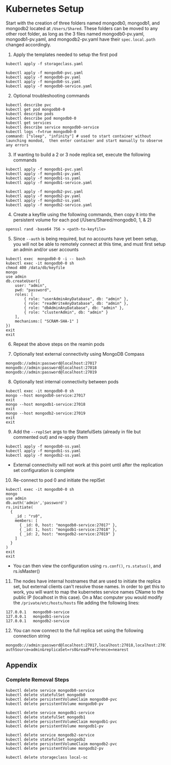 # Kubernetes Setup

Start with the creation of three folders named mongodb0, mongodb1, and mongodb2 located at `/Users/Shared`.  These folders can be moved to any other root folder, as long as the 3 files named mongodb0-pv.yaml, mongodb1-pv.yaml, and mongodb2-pv.yaml have their `spec.local.path` changed accordingly.

1) Apply the templates needed to setup the first pod

```
kubectl apply -f storageclass.yaml

kubectl apply -f mongodb0-pvc.yaml
kubectl apply -f mongodb0-pv.yaml
kubectl apply -f mongodb0-ss.yaml
kubectl apply -f mongodb0-service.yaml
```

2) Optional troubleshooting commands

```
kubectl describe pvc
kubectl get pod mongodb0-0
kubectl describe pods
kubectl describe pod mongodb0-0
kubectl get services
kubectl describe service mongodb0-service
kubectl logs -f=true mongodb0-0
command: ["sleep", "infinity"] # used to start container without launching mondod,  then enter container and start manually to observe any errors
```

3) If wanting to build a 2 or 3 node replica set, execute the following commands

```
kubectl apply -f mongodb1-pvc.yaml
kubectl apply -f mongodb1-pv.yaml
kubectl apply -f mongodb1-ss.yaml
kubectl apply -f mongodb1-service.yaml

kubectl apply -f mongodb2-pvc.yaml
kubectl apply -f mongodb2-pv.yaml
kubectl apply -f mongodb2-ss.yaml
kubectl apply -f mongodb2-service.yaml
```

4) Create a keyfile using the following commands, then copy it into the persistent volume for each pod (/Users/Shared/mongodb0, 1, & 2)

```
openssl rand -base64 756 > <path-to-keyfile>
```

5) Since `--auth` is being required, but no accounts have yet been setup, you will not be able to remotely connect at this time, and must first setup an admin and/or user accounts

```
kubectl exec  mongodb0-0 -i -- bash
kubectl exec -it mongodb0-0 sh
chmod 400 /data/db/keyfile
mongo
use admin
db.createUser({
    user: "admin",
    pwd: "password",
    roles: [
        { role: "userAdminAnyDatabase", db: "admin" },
        { role: "readWriteAnyDatabase", db: "admin" },
        { role: "dbAdminAnyDatabase", db: "admin" },
        { role: "clusterAdmin", db: "admin" }
    ],
    mechanisms:[ "SCRAM-SHA-1" ]
})
exit
exit
```

6) Repeat the above steps on the reamin pods

7) Optionally test external connectivity using MongoDB Compass

```
mongodb://admin:password@localhost:27017
mongodb://admin:password@localhost:27018
mongodb://admin:password@localhost:27019
```

8) Optionally test internal connectivity between pods

```
kubectl exec -it mongodb0-0 sh
mongo --host mongodb0-service:27017
exit
mongo --host mongodb1-service:27018
exit
mongo --host mongodb2-service:27019
exit
exit
```

9) Add the `--replSet` args to the StatefulSets (already in file but commented out) and re-apply them

```
kubectl apply -f mongodb0-ss.yaml
kubectl apply -f mongodb1-ss.yaml
kubectl apply -f mongodb2-ss.yaml
```

* External connectivity will not work at this point until after the replication set configuration is complete

10) Re-connect to pod 0 and initiate the replSet

```
kubectl exec -it mongodb0-0 sh
mongo
use admin
db.auth('admin','password')
rs.initiate(
  {
    _id : "rs0",
    members: [
      { _id: 0, host: "mongodb0-service:27017" },
      { _id: 1, host: "mongodb1-service:27018" },
      { _id: 2, host: "mongodb2-service:27019" }
    ]
  }
)
exit
exit
```

* You can then view the configuration using `rs.conf()`, `rs.status()`, and rs.isMaster()

11) The nodes have internal hostnames that are used to initiate the replica set, but external clients can't resolve those names.  In order to get this to work, you will want to map the kubernetes service names CName to the public IP (localhost in this case).  On a Mac computer you would modify the `/private/etc/hosts/hosts` file adding the following lines:

```
127.0.0.1	mongodb0-service
127.0.0.1	mongodb1-service
127.0.0.1	mongodb2-service
```

12) You can now connect to the full replica set using the following connection string

```
mongodb://admin:password@localhost:27017,localhost:27018,localhost:27019/?authSource=admin&replicaSet=rs0&readPreference=nearest
```

## Appendix

### Complete Removal Steps
```
kubectl delete service mongodb0-service
kubectl delete statefulSet mongodb0
kubectl delete persistentVolumeClaim mongodb0-pvc
kubectl delete persistentVolume mongodb0-pv

kubectl delete service mongodb1-service
kubectl delete statefulSet mongodb1
kubectl delete persistentVolumeClaim mongodb1-pvc
kubectl delete persistentVolume mongodb1-pv

kubectl delete service mongodb2-service
kubectl delete statefulSet mongodb2
kubectl delete persistentVolumeClaim mongodb2-pvc
kubectl delete persistentVolume mongodb2-pv

kubectl delete storageclass local-sc
```
